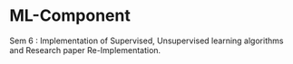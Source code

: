 # ML-Component
Sem 6 : Implementation of Supervised, Unsupervised learning algorithms and Research paper Re-Implementation.
